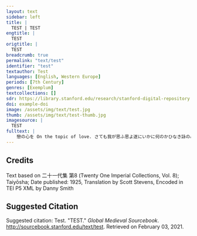 ```yaml
---
layout: text
sidebar: left
title: |
  TEST | TEST
engtitle: |
  TEST
origtitle: |
  TEST
breadcrumb: true
permalink: "text/test"
identifier: "test"
textauthor: Test
languages: [English, Western Europe]
periods: [7th Century]
genres: [Exemplum]
textcollections: []
sdr: https://library.stanford.edu/research/stanford-digital-repository 
doi: example-doi 
image: /assets/img/text/test.jpg
thumb: /assets/img/text/test-thumb.jpg
imagesource: |
  TEST
fulltext: |
    戀の心を On the topic of love. さても我が思ふ思よ遂にいかに何のかひなき詠のみして Well, well, here I am,so many feelings I feel!What will become of them,with this good-for-nothinggaze I keep giving my thoughts? 
---
```

## Credits
Text based on 二十一代集 第8 (Twenty One Imperial Collections, Vol. 8); Taiyōsha; Date published: 1925, 
Translation by Scott Stevens, 
Encoded in TEI P5 XML by Danny Smith
## Suggested Citation
<p>Suggested citation: Test.  "TEST."  <em>Global Medieval Sourcebook</em>. <a href="http://sourcebook.stanford.edu/text/test">http://sourcebook.stanford.edu/text/test</a>. Retrieved on February 03, 2021.</p>